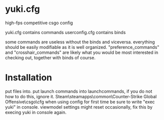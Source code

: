 yuki.cfg
========
high-fps competitive csgo config

yuki.cfg contains commands
userconfig.cfg contains binds

some commands are useless without the binds and viceversa.
everything should be easily modifiable as it is well organized. "preference_commands" and "crosshair_commands" are likely what you would be most interested in checking out, together with binds of course.

Installation
============
put files into. put launch commands into launchcommands, if you do not how to do this, ignore it.
Steam\steamapps\common\Counter-Strike Global Offensive\csgo\cfg
when using config for first time be sure to write "exec yuki" in console. viewmodel settings might reset occasionally, fix this by execing yuki in console again.
